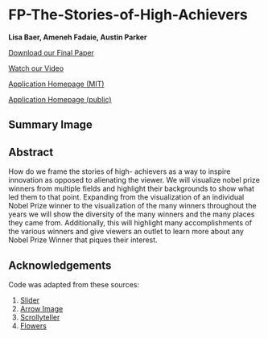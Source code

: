 # FP-The-Stories-of-High-Achievers
**Lisa Baer, Ameneh Fadaie, Austin Parker**

[Download our Final Paper](final_paper.pdf)

[Watch our Video](https://www.example.com)

[Application Homepage (MIT)](https://github.mit.edu/pages/6894-sp20/FP-The-Stories-of-High-Achievers)

[Application Homepage (public)](https://lzbaer.github.io/6.894-FP-story-of-nobel-laureates/)

## Summary Image

## Abstract
How do we frame the stories of high- achievers as a way to inspire innovation as opposed to alienating the viewer. 
We will visualize nobel prize winners from multiple fields and highlight their backgrounds to show what led them to that point.
Expanding from the visualization of an individual Nobel Prize winner to the visualization of the many winners throughout the 
years we will show the diversity of the many winners and the many places they came from.  Additionally, this will highlight
many accomplishments of the various winners and give viewers an outlet to learn more about any Nobel Prize Winner that piques 
their interest.

## Acknowledgements
Code was adapted from these sources:
1. [Slider](https://codepen.io/simeydotme/pen/mJLPPq)
2. [Arrow Image](https://www.google.com/url?sa=i&url=https%3A%2F%2Fpngio.com%2Fimages%2Fpng-a1224319.html&psig=AOvVaw0gc6fCdwQPqcB9VQFGZTCi&ust=1588622230760000&source=images&cd=vfe&ved=0CAIQjRxqFwoTCMjF74-9mOkCFQAAAAAdAAAAABAD)
3. [Scrollyteller](https://bl.ocks.org/baronwatts/raw/2a50ae537d7c46670aa5eb30254ef751/)
4. [Flowers](http://bl.ocks.org/sxywu/8d1b563586bf411383345e95a3418715)
